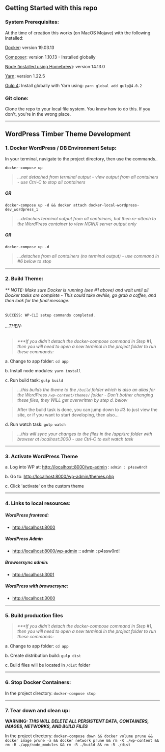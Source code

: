 ## Getting Started with this repo

### System Prerequisites:

At the time of creation this works (on MacOS Mojave) with the following installed:

[Docker](https://docs.docker.com/docker-for-mac/install/): version 19.03.13

[Composer](https://getcomposer.org/doc/00-intro.md#installation-linux-unix-macos): version 1.10.13 - Installed globally

[Node (installed using Homebrew)](https://nodejs.org/en/download/package-manager/#macos): version 14.13.0

[Yarn](https://classic.yarnpkg.com/en/docs/install/#mac-stable): version 1.22.5

[Gulp 4](https://gulpjs.com/): Install globally with Yarn using: `yarn global add gulp@4.0.2`

### Git clone:

Clone the repo to your local file system. You know how to do this. If you don't, you're in the wrong place.

---

## WordPress Timber Theme Development

### 1. Docker WordPress / DB Environment Setup:

In your terminal, navigate to the project directory, then use the commands..

`docker-compose up`

> _...not detached from terminal output - view output from all containers - use Ctrl-C to stop all containers_

##### OR

`docker-compose up -d && docker attach docker-local-wordpress-dev_wordpress_1`

> _...detaches terminal output from all containers, but then re-attach to the WordPress container to view NGINX server output only_

##### OR

`docker-compose up -d`

> _...detaches from all containers (no terminal output) - use command in #6 below to stop_

---

### 2. Build Theme:

###### \*\* NOTE: Make sure Docker is running (see #1 above) and wait until all Docker tasks are complete - This could take awhile, go grab a coffee, and then look for the final message:

```
SUCCESS: WP-CLI setup commands completed.
```

###### ...THEN:

> _\*\*\*If you didn't detach the docker-compose command in Step #1, then you will need to open a new terminal in the project folder to run these commands:_

a. Change to app folder: `cd app`

b. Install node modules: `yarn install`

c. Run build task: `gulp build`

> _...this builds the theme to the `/build` folder which is also an alias for the WordPress `/wp-content/themes/` folder - Don't bother changing these files, they WILL get overwritten by step d. below_

> After the build task is done, you can jump down to #3 to just view the site, or if you want to start developing, then also...

d. Run watch task: `gulp watch`

> _...this will sync your changes to the files in the /app/src folder with browser at localhost:3000 - use Ctrl-C to exit watch task_

---

### 3. Activate WordPress Theme

a. Log into WP at: [http://localhost:8000/wp-admin](http://localhost:8000/wp-admin) : `admin : p4ssw0rd!`

b. Go to: [http://localhost:8000/wp-admin/themes.php](http://localhost:8000/wp-admin/themes.php)

c. Click 'activate' on the custom theme

---

### 4. Links to local resources:

##### WordPress frontend:

- [http://localhost:8000](http://localhost:8000)

##### WordPress Admin

- [http://localhost:8000/wp-admin](http://localhost:8000/wp-admin) :: admin : p4ssw0rd!

##### Browsersync admin:

- [http://localhost:3001](http://localhost:3001)

##### WordPress with browsersync:

- [http://localhost:3000](http://localhost:3000)

---

### 5. Build production files

> _\*\*\*If you didn't detach the docker-compose command in Step #1, then you will need to open a new terminal in the project folder to run these commands:_

a. Change to app folder: `cd app`

b. Create distribution build: `gulp dist`

c. Build files will be located in `/dist` folder

---

### 6. Stop Docker Containers:

In the project directory: `docker-compose stop`

---

### 7. Tear down and clean up:

**WARNING: _THIS WILL DELETE ALL PERSISTENT DATA, CONTAINERS, IMAGES, NETWORKS, AND BUILD FILES_**

In the project directory:
`docker-compose down && docker volume prune && docker image prune -a && docker network prune && rm -R ./wp-content && rm -R ./app/node_modules && rm -R ./build && rm -R ./dist`
